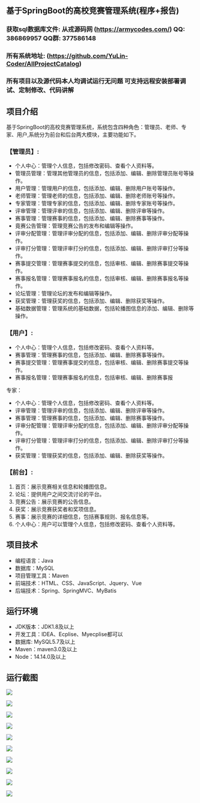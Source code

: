 ## 基于SpringBoot的高校竞赛管理系统(程序+报告)

###  获取sql数据库文件: 从戎源码网 (https://armycodes.com/) QQ: 386869957 QQ群: 377586148
###  所有系统地址: (https://github.com/YuLin-Coder/AllProjectCatalog) 
###  所有项目以及源代码本人均调试运行无问题 可支持远程安装部署调试、定制修改、代码讲解

## 项目介绍
基于SpringBoot的高校竞赛管理系统，系统包含四种角色：管理员、老师、专家、用户,系统分为前台和后台两大模块，主要功能如下。

### 【管理员】:
- 个人中心：管理个人信息，包括修改密码、查看个人资料等。
- 管理员管理：管理其他管理员的信息，包括添加、编辑、删除管理员账号等操作。
- 用户管理：管理用户的信息，包括添加、编辑、删除用户账号等操作。
- 老师管理：管理老师的信息，包括添加、编辑、删除老师账号等操作。
- 专家管理：管理专家的信息，包括添加、编辑、删除专家账号等操作。
- 评审管理：管理评审的信息，包括添加、编辑、删除评审等操作。
- 赛事管理：管理赛事的信息，包括添加、编辑、删除赛事等操作。
- 竟赛公告管理：管理竞赛公告的发布和编辑等操作。
- 评审分配管理：管理评审分配的信息，包括添加、编辑、删除评审分配等操作。
- 评审打分管理：管理评审打分的信息，包括添加、编辑、删除评审打分等操作。
- 赛事提交管理：管理赛事提交的信息，包括审核、编辑、删除赛事提交等操作。
- 赛事报名管理：管理赛事报名的信息，包括审核、编辑、删除赛事报名等操作。
- 论坛管理：管理论坛的发布和编辑等操作。
- 获奖管理：管理获奖的信息，包括添加、编辑、删除获奖等操作。
- 基础数据管理：管理系统的基础数据，包括轮播图信息的添加、编辑、删除等操作。

### 【用户】:
- 个人中心：管理个人信息，包括修改密码、查看个人资料等。
- 赛事管理：管理赛事的信息，包括添加、编辑、删除赛事等操作。
- 赛事提交管理：管理赛事提交的信息，包括审核、编辑、删除赛事提交等操作。
- 赛事报名管理：管理赛事报名的信息，包括审核、编辑、删除赛事报

专家：
- 个人中心：管理个人信息，包括修改密码、查看个人资料等。
- 评审管理：管理评审的信息，包括添加、编辑、删除评审等操作。
- 赛事管理：管理赛事的信息，包括添加、编辑、删除赛事等操作。
- 评审分配管理：管理评审分配的信息，包括添加、编辑、删除评审分配等操作。
- 评审打分管理：管理评审打分的信息，包括添加、编辑、删除评审打分等操作。
- 获奖管理：管理获奖的信息，包括添加、编辑、删除获奖等操作。

### 【前台】:
1. 首页：展示竞赛相关信息和轮播图信息。
2. 论坛：提供用户之间交流讨论的平台。
3. 竞赛公告：展示竞赛的公告信息。
4. 获奖：展示竞赛获奖者和奖项信息。
5. 赛事：展示竞赛的详细信息，包括赛事规则、报名信息等。
6. 个人中心：用户可以管理个人信息，包括修改密码、查看个人资料等。

## 项目技术
- 编程语言：Java
- 数据库：MySQL
- 项目管理工具：Maven
- 前端技术：HTML、CSS、JavaScript、Jquery、Vue
- 后端技术：Spring、SpringMVC、MyBatis

## 运行环境
- JDK版本：JDK1.8及以上
- 开发工具：IDEA、Ecplise、Myecplise都可以
- 数据库: MySQL5.7及以上
- Maven：maven3.0及以上
- Node：14.14.0及以上

## 运行截图
![](screenshot/1.png)

![](screenshot/2.png)

![](screenshot/3.png)

![](screenshot/4.png)

![](screenshot/5.png)

![](screenshot/6.png)

![](screenshot/7.png)

![](screenshot/8.png)

![](screenshot/9.png)

![](screenshot/10.png)